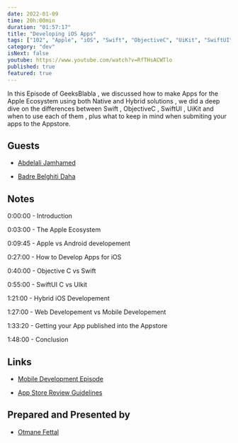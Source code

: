 ```yaml
---
date: 2022-01-09
time: 20h:00min
duration: "01:57:17"
title: "Developing iOS Apps"
tags: ["102", "Apple", "iOS", "Swift", "ObjectiveC", "UiKit", "SwiftUI"]
category: "dev"
isNext: false
youtube: https://www.youtube.com/watch?v=RfTHsACWTlo
published: true
featured: true
---
```


In this Episode of GeeksBlabla , we discussed how to make Apps for the Apple Ecosystem using both Native and Hybrid solutions , we did a deep dive on the differences between Swift , ObjectiveC , SwiftUI , UiKit and when to use each of them , plus what to keep in mind when submiting your apps to the Appstore.

## Guests

- [Abdelali Jamhamed](https://www.linkedin.com/in/abdalaliii)

- [Badre Belghiti Daha](https://www.linkedin.com/in/bbd-29674219)

## Notes

0:00:00 - Introduction

0:03:00 - The Apple Ecosystem

0:09:45 - Apple vs Android developement

0:27:00 - How to Develop Apps for iOS

0:40:00 - Objective C vs Swift

0:55:00 - SwiftUI C vs UIkit

1:21:00 - Hybrid iOS Developement

1:27:00 - Web Developement vs Mobile Developement

1:33:20 - Getting your App published into the Appstore

1:48:00 - Conclusion

## Links

- [Mobile Development Episode](https://geeksblabla.io/blablas/mobile-development)

- [App Store Review Guidelines](https://developer.apple.com/app-store/review/guidelines/)

## Prepared and Presented by

- [Otmane Fettal](https://twitter.com/ofettal)

